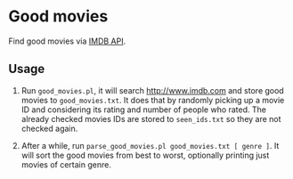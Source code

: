 # Good movies

Find good movies via [IMDB API](http://imdbapi.org/).

## Usage

1. Run `good_movies.pl`, it will search <http://www.imdb.com> and store good movies to
`good_movies.txt`. It does that by randomly picking up a movie ID and
considering its rating and number of people who rated. The already checked
movies IDs are stored to `seen_ids.txt` so they are not checked again.

1. After a while, run `parse_good_movies.pl good_movies.txt [ genre ]`. It will sort the
good movies from best to worst, optionally printing just movies of certain
genre.

